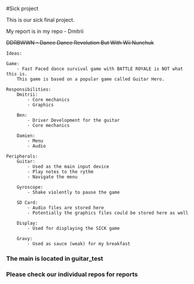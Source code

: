#Sick project

This is our sick final project.

My report is in my repo - Dmitrii

~~DDRBWWN - Dance Dance Revolution But With Wii Nunchuk~~

```
Ideas:

Game:
	- Fast Paced dance survival game with BATTLE ROYALE is NOT what this is.
	This game is based on a popular game called Guitar Hero.

Responsibilities:
	Dmitrii:
		- Core mechanics
		- Graphics

	Ben:
		- Driver Development for the guitar
		- Core mechanics

	Damien:
		- Menu
		- Audio

Peripherals:
	Guitar:
		- Used as the main input device
		- Play notes to the rythm
		- Navigate the menu
	
	Gyroscope:
		- Shake violently to pause the game

	SD Card:
		- Audio files are stored here
		- Potentially the graphics files could be stored here as well

	Display:
		- Used for displaying the SICK game

	Gravy:
		- Used as sauce (weak) for my breakfast
```

### The main is located in guitar_test

### Please check our individual repos for reports
